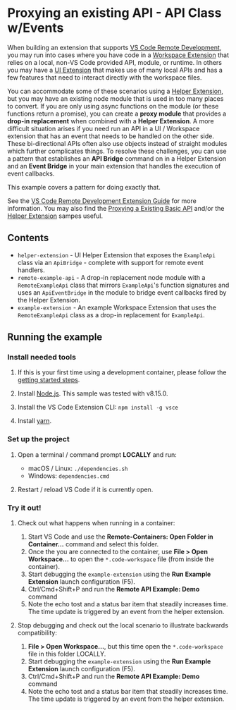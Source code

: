 # Proxying an existing API - API Class w/Events

When building an extension that supports [VS Code Remote Development](https://aka.ms/vscode-remote), you may run into cases where you have code in a [Workspace Extension](https://aka.ms/vscode-remote/developing-extensions/architecture) that relies on a local, non-VS Code provided API, module, or runtime. In others you may have a [UI Extension](https://aka.ms/vscode-remote/developing-extensions/architecture) that makes use of many local APIs and has a few features that need to interact directly with the workspace files.

You can accommodate some of these scenarios using a [Helper Extension](../helper-extension), but you may have an existing node module that is used in too many places to convert. If you are only using async functions on the module (or these functions return a promise), you can create a **proxy module** that provides a **drop-in replacement** when combined with a **Helper Extension**. A more difficult situation arises if you need run an API in a UI / Workspace extension that has an event that needs to be handled on the other side. These bi-directional APIs often also use objects instead of straight modules which further complicates things. To resolve these challenges, you can use a pattern that establishes an **API Bridge** command on in a Helper Extension and an **Event Bridge** in your main extension that handles the execution of event callbacks.

This example covers a pattern for doing exactly that.

See the [VS Code Remote Development Extension Guide](https://aka.ms/vscode-remote/developing-extensions) for more information. You may also find the [Proxying a Existing Basic API](../remote-api) and/or the [Helper Extension](../helper-extension) sampes useful.

## Contents

- `helper-extension` - UI Helper Extension that exposes the `ExampleApi` class via an `ApiBridge` - complete with support for remote event handlers.
- `remote-example-api` - A drop-in replacement node module with a `RemoteExampleApi` class that mirrors `ExampleApi`'s function signatures and uses an `ApiEventBridge` in the module to bridge event callbacks fired by the Helper Extension.
- `example-extension` - An example Workspace Extension that uses the `RemoteExampleApi` class as a drop-in replacement for  `ExampleApi`.

## Running the example

### Install needed tools

1. If this is your first time using a development container, please follow the [getting started steps](https://aka.ms/vscode-remote/containers/getting-started).
  
2. Install [Node.js](https://nodejs.org/en/). This sample was tested with v8.15.0.

3. Install the VS Code Extension CLI: `npm install -g vsce`
  
4. Install [yarn](https://yarnpkg.com/en/).

### Set up the project

1. Open a terminal / command prompt **LOCALLY** and run:
    - macOS / Linux: `./dependencies.sh`
    - Windows: `dependencies.cmd`

2. Restart / reload VS Code if it is currently open.

### Try it out!

1. Check out what happens when running in a container:
    1. Start VS Code and use the **Remote-Containers: Open Folder in Container...** command and select this folder.
    2. Once the you are connected to the container, use **File > Open Workspace...** to open the `*.code-workspace` file (from inside the container).
    3. Start debugging the `example-extension` using the **Run Example Extension** launch configuration (F5).
    4. Ctrl/Cmd+Shift+P and run the **Remote API Example: Demo** command
    5. Note the echo tost and a status bar item that steadily increases time. The time update is triggered by an event from the helper extension.

2. Stop debugging and check out the local scenario to illustrate backwards compatibility:
    1. **File > Open Workspace...**, but this time open the `*.code-workspace` file in this folder LOCALLY.
    2. Start debugging the `example-extension` using the **Run Example Extension** launch configuration (F5).
    3. Ctrl/Cmd+Shift+P and run the **Remote API Example: Demo** command
    4. Note the echo tost and a status bar item that steadily increases time. The time update is triggered by an event from the helper extension.
